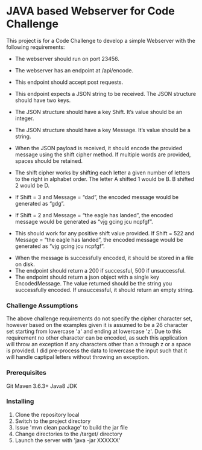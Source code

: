 # JAVA based Webserver for Code Challenge

This project is for a Code Challenge to develop a simple Webserver with the following requirements:
* The webserver should run on port 23456.
* The webserver has an endpoint at /api/encode.
* This endpoint should accept post requests.
* This endpoint expects a JSON string to be received. The JSON structure should
have two keys.
* The JSON structure should have a key Shift. It’s value should be an
integer.
* The JSON structure should have a key Message. It’s value should be a
string.

* When the JSON payload is received, it should encode the provided message
using the shift cipher method. If multiple words are provided, spaces should be
retained.
- The shift cipher works by shifting each letter a given number of letters to
the right in alphabet order. The letter A shifted 1 would be B. B shifted 2
would be D.
- If Shift = 3 and Message = “dad”, the encoded message would be
generated as “gdg”.

- If Shift = 2 and Message = “the eagle has landed”, the encoded message
would be generated as “vjg gcing jcu ncpfgf”.
- This should work for any positive shift value provided. If Shift = 522 and
Message = “the eagle has landed”, the encoded message would be
generated as “vjg gcing jcu ncpfgf”.

* When the message is successfully encoded, it should be stored in a file on disk.
* The endpoint should return a 200 if successful, 500 if unsuccessful.
* The endpoint should return a json object with a single key EncodedMessage.
The value returned should be the string you successfully encoded. If
unsuccessful, it should return an empty string.

### Challenge Assumptions
The above challenge requirements do not specify the cipher character set, however based on the examples given it is assumed to be a 26 character set starting from lowercase 'a' and ending at lowercase 'z'.  Due to this requirement no other character can be encoded, as such this application will throw an exception if any characters other than a through z or a space is provided.  I did pre-process the data to lowercase the input such that it will handle captipal letters without throwing an exception.

### Prerequisites
Git
Maven 3.6.3+
Java8 JDK

### Installing
1. Clone the repository local
2. Switch to the project directory
3. Issue 'mvn clean package' to build the jar file
4. Change directories to the <project>/target/ directory
5. Launch the server with 'java -jar XXXXXX'
